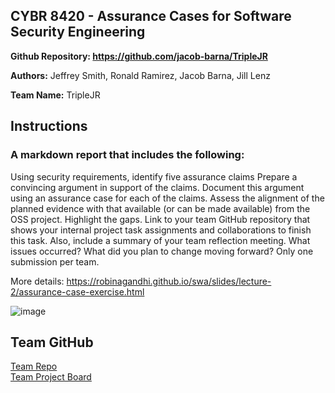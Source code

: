 ## CYBR 8420 - Assurance Cases for Software Security Engineering

**Github Repository: https://github.com/jacob-barna/TripleJR**

**Authors:** Jeffrey Smith, Ronald Ramirez, Jacob Barna, Jill Lenz

**Team Name:** TripleJR

## Instructions
### A markdown report that includes the following:

Using security requirements, identify five assurance claims
Prepare a convincing argument in support of the claims. Document this argument using an assurance case for each of the claims.
Assess the alignment of the planned evidence with that available (or can be made available) from the OSS project. Highlight the gaps.
Link to your team GitHub repository that shows your internal project task assignments and collaborations to finish this task. Also, include a summary of your team reflection meeting. What issues occurred? What did you plan to change moving forward? 
Only one submission per team.

More details: https://robinagandhi.github.io/swa/slides/lecture-2/assurance-case-exercise.html

![image](https://user-images.githubusercontent.com/45551925/66178974-cf288700-e62c-11e9-9955-7fa63e48c7a7.png)


## Team GitHub 
[Team Repo](https://github.com/jacob-barna/TripleJR)  
[Team Project Board](https://github.com/jacob-barna/TripleJR/projects/3)  
